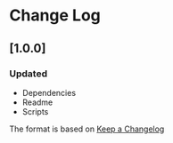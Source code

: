 # Change Log

## [1.0.0]
### Updated
- Dependencies
- Readme
- Scripts

The format is based on [Keep a Changelog](http://keepachangelog.com/)
